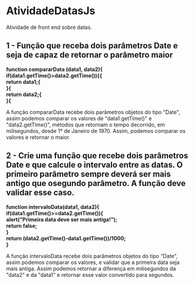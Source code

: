 # AtividadeDatasJs
Atividade de front end sobre datas.

## 1 - Função que receba dois parâmetros Date e seja de capaz de retornar o parâmetro maior
  **function compararData (data1, data2){<br/>
    if(data1.getTime()>data2.getTime()){{<br/>
        return data1;{<br/>
    }{<br/>
    return data2;{<br/>
}{<br/>**

  A função compararData recebe dois parâmetros objetos do tipo "Date", assim podemos comparar os valores de "data1.getTime()" e "data2.getTime()", métodos que retornam o tempo decorrido, em milisegundos, desde 1º de Janeiro de 1970. Assim, podemos comparar os valores e retornar o maior.

## 2 - Crie uma função que recebe dois parâmetros Date e que calcule o intervalo entre as datas. O primeiro parâmetro sempre deverá ser mais antigo que osegundo parâmetro. A função deve validar esse caso. 
 **function intervaloData(data1, data2){<br/>
    if(data1.getTime()>=data2.getTime()){<br/>
        alert("Primeira data deve ser mais antiga!");<br/>
        return false;<br/>
    }<br/>
    return (data2.getTime()-data1.getTime())/1000;<br/>
}<br/>**

 A função intervaloData recebe dois parâmetros objetos do tipo "Date", assim podemos comparar os valores, e validar que a primeira data seja mais antiga. Assim podemos retornar a diferença em milisegundos da "data2" e da "data1" e retornar esse valor convertido para segundos.
